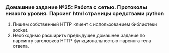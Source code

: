 ### Домашние задание №25: Работа с сетью. Протоколы низкого уровня. Парсинг html страницы средствами python
1) Пишем собственный HTTP клиент с использованием библиотеки socket.
2) Необходимо расширить предыдущее домашнее задание по парсингу заголовков HTTP функциональностью парсинга тела ответа. 